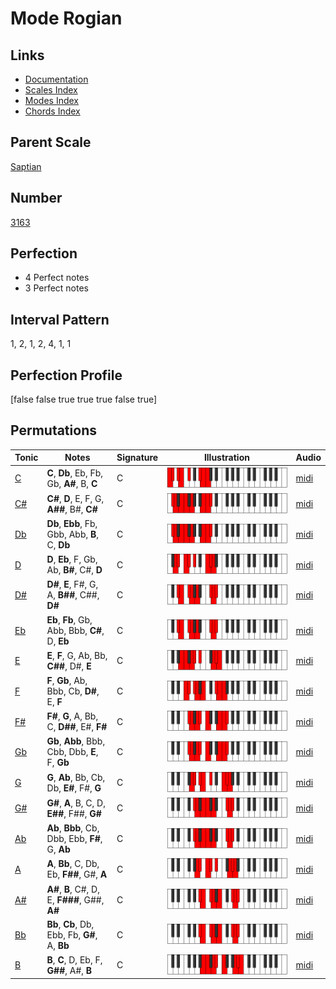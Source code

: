 # Mode Rogian

## Links

- [Documentation](index.md)
- [Scales Index](Scales.md)
- [Modes Index](Modes.md)
- [Chords Index](Chords.md)

## Parent Scale

[Saptian](ScaleSaptian.md)

## Number

[3163](https://ianring.com/musictheory/scales/3163)

## Perfection

- 4 Perfect notes
- 3 Perfect notes

## Interval Pattern

1, 2, 1, 2, 4, 1, 1

## Perfection Profile

[false false true true true false true]

## Permutations

| Tonic | Notes | Signature | Illustration | Audio |
|-------|-------|-----------|--------------|-------|
| [C](ModeCNaturalRogian.md) | **C**, **Db**, Eb, Fb, Gb, **A#**, B, **C** | C | ![CNaturalRogian](ModeCNaturalRogian.png) | [midi](https://github.com/edipermadi/music/blob/main/docs/ModeCNaturalRogian.mid?raw=true) |
| [C#](ModeCSharpRogian.md) | **C#**, **D**, E, F, G, **A##**, B#, **C#** | C | ![CSharpRogian](ModeCSharpRogian.png) | [midi](https://github.com/edipermadi/music/blob/main/docs/ModeCSharpRogian.mid?raw=true) |
| [Db](ModeDFlatRogian.md) | **Db**, **Ebb**, Fb, Gbb, Abb, **B**, C, **Db** | C | ![DFlatRogian](ModeDFlatRogian.png) | [midi](https://github.com/edipermadi/music/blob/main/docs/ModeDFlatRogian.mid?raw=true) |
| [D](ModeDNaturalRogian.md) | **D**, **Eb**, F, Gb, Ab, **B#**, C#, **D** | C | ![DNaturalRogian](ModeDNaturalRogian.png) | [midi](https://github.com/edipermadi/music/blob/main/docs/ModeDNaturalRogian.mid?raw=true) |
| [D#](ModeDSharpRogian.md) | **D#**, **E**, F#, G, A, **B##**, C##, **D#** | C | ![DSharpRogian](ModeDSharpRogian.png) | [midi](https://github.com/edipermadi/music/blob/main/docs/ModeDSharpRogian.mid?raw=true) |
| [Eb](ModeEFlatRogian.md) | **Eb**, **Fb**, Gb, Abb, Bbb, **C#**, D, **Eb** | C | ![EFlatRogian](ModeEFlatRogian.png) | [midi](https://github.com/edipermadi/music/blob/main/docs/ModeEFlatRogian.mid?raw=true) |
| [E](ModeENaturalRogian.md) | **E**, **F**, G, Ab, Bb, **C##**, D#, **E** | C | ![ENaturalRogian](ModeENaturalRogian.png) | [midi](https://github.com/edipermadi/music/blob/main/docs/ModeENaturalRogian.mid?raw=true) |
| [F](ModeFNaturalRogian.md) | **F**, **Gb**, Ab, Bbb, Cb, **D#**, E, **F** | C | ![FNaturalRogian](ModeFNaturalRogian.png) | [midi](https://github.com/edipermadi/music/blob/main/docs/ModeFNaturalRogian.mid?raw=true) |
| [F#](ModeFSharpRogian.md) | **F#**, **G**, A, Bb, C, **D##**, E#, **F#** | C | ![FSharpRogian](ModeFSharpRogian.png) | [midi](https://github.com/edipermadi/music/blob/main/docs/ModeFSharpRogian.mid?raw=true) |
| [Gb](ModeGFlatRogian.md) | **Gb**, **Abb**, Bbb, Cbb, Dbb, **E**, F, **Gb** | C | ![GFlatRogian](ModeGFlatRogian.png) | [midi](https://github.com/edipermadi/music/blob/main/docs/ModeGFlatRogian.mid?raw=true) |
| [G](ModeGNaturalRogian.md) | **G**, **Ab**, Bb, Cb, Db, **E#**, F#, **G** | C | ![GNaturalRogian](ModeGNaturalRogian.png) | [midi](https://github.com/edipermadi/music/blob/main/docs/ModeGNaturalRogian.mid?raw=true) |
| [G#](ModeGSharpRogian.md) | **G#**, **A**, B, C, D, **E##**, F##, **G#** | C | ![GSharpRogian](ModeGSharpRogian.png) | [midi](https://github.com/edipermadi/music/blob/main/docs/ModeGSharpRogian.mid?raw=true) |
| [Ab](ModeAFlatRogian.md) | **Ab**, **Bbb**, Cb, Dbb, Ebb, **F#**, G, **Ab** | C | ![AFlatRogian](ModeAFlatRogian.png) | [midi](https://github.com/edipermadi/music/blob/main/docs/ModeAFlatRogian.mid?raw=true) |
| [A](ModeANaturalRogian.md) | **A**, **Bb**, C, Db, Eb, **F##**, G#, **A** | C | ![ANaturalRogian](ModeANaturalRogian.png) | [midi](https://github.com/edipermadi/music/blob/main/docs/ModeANaturalRogian.mid?raw=true) |
| [A#](ModeASharpRogian.md) | **A#**, **B**, C#, D, E, **F###**, G##, **A#** | C | ![ASharpRogian](ModeASharpRogian.png) | [midi](https://github.com/edipermadi/music/blob/main/docs/ModeASharpRogian.mid?raw=true) |
| [Bb](ModeBFlatRogian.md) | **Bb**, **Cb**, Db, Ebb, Fb, **G#**, A, **Bb** | C | ![BFlatRogian](ModeBFlatRogian.png) | [midi](https://github.com/edipermadi/music/blob/main/docs/ModeBFlatRogian.mid?raw=true) |
| [B](ModeBNaturalRogian.md) | **B**, **C**, D, Eb, F, **G##**, A#, **B** | C | ![BNaturalRogian](ModeBNaturalRogian.png) | [midi](https://github.com/edipermadi/music/blob/main/docs/ModeBNaturalRogian.mid?raw=true) |
